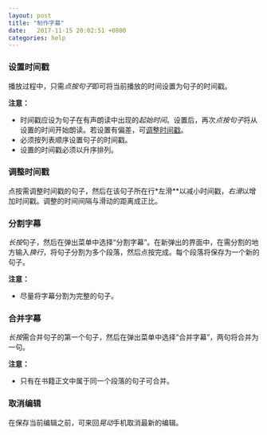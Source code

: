 ```yaml
---
layout: post
title: "制作字幕"
date:   2017-11-15 20:02:51 +0800
categories: help
---
```


<h3 id="set_timestamp">设置时间戳</h3>

播放过程中，只需*点按句子*即可将当前播放的时间设置为句子的时间戳。

**注意：**
*    时间戳应设为句子在有声朗读中出现的*起始时间*。设置后，再次*点按句子*将从设置的时间开始朗读。若设置有偏差，可[调整时间戳](#adjust_timestamp)。
*    必须按列表顺序设置句子的时间戳。
*    设置的时间戳必须以升序排列。

<h3 id="adjust_timestamp">调整时间戳</h3>

点按需调整时间戳的句子，然后在该句子所在行*左滑**以减小时间戳，*右滑*以增加时间戳。调整的时间间隔与滑动的距离成正比。

<h3 id="split_lrcs">分割字幕</h3>

*长按*句子，然后在弹出菜单中选择“分割字幕”。在新弹出的界面中，在需分割的地方输入*换行*，将句子分割为多个段落，然后点按完成。每个段落将保存为一个新的句子。

**注意：**
*    尽量将字幕分割为完整的句子。

<h3 id="combine_lrcs">合并字幕</h3>

*长按*需合并句子的第一个句子，然后在弹出菜单中选择“合并字幕”，两句将合并为一句。

**注意：**
*    只有在书籍正文中属于同一个段落的句子可合并。

<h3 id="cancel_lrcs">取消编辑</h3>

在保存当前编辑之前，可来回*晃动*手机取消最新的编辑。

